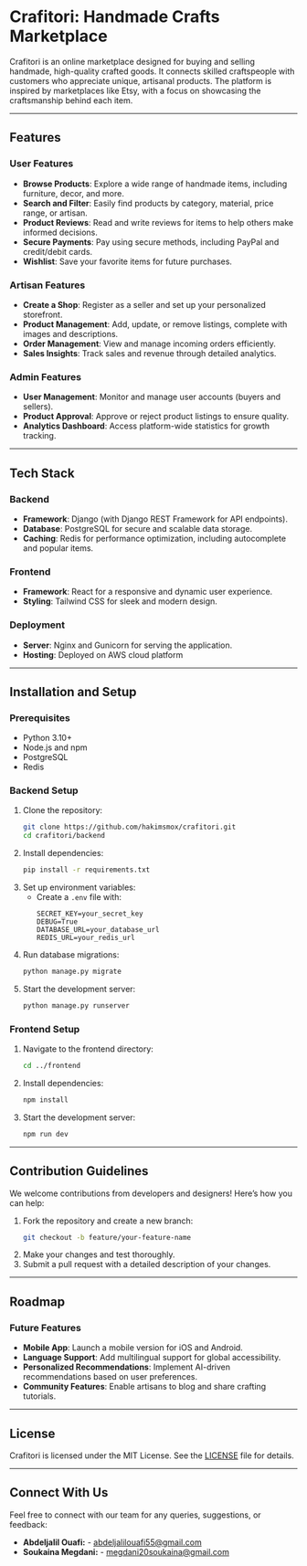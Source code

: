 # Crafitori: Handmade Crafts Marketplace

Crafitori is an online marketplace designed for buying and selling handmade, high-quality crafted goods. It connects skilled craftspeople with customers who appreciate unique, artisanal products. The platform is inspired by marketplaces like Etsy, with a focus on showcasing the craftsmanship behind each item.

---

## Features

### User Features
- **Browse Products**: Explore a wide range of handmade items, including furniture, decor, and more.
- **Search and Filter**: Easily find products by category, material, price range, or artisan.
- **Product Reviews**: Read and write reviews for items to help others make informed decisions.
- **Secure Payments**: Pay using secure methods, including PayPal and credit/debit cards.
- **Wishlist**: Save your favorite items for future purchases.

### Artisan Features
- **Create a Shop**: Register as a seller and set up your personalized storefront.
- **Product Management**: Add, update, or remove listings, complete with images and descriptions.
- **Order Management**: View and manage incoming orders efficiently.
- **Sales Insights**: Track sales and revenue through detailed analytics.

### Admin Features
- **User Management**: Monitor and manage user accounts (buyers and sellers).
- **Product Approval**: Approve or reject product listings to ensure quality.
- **Analytics Dashboard**: Access platform-wide statistics for growth tracking.

---

## Tech Stack

### Backend
- **Framework**: Django (with Django REST Framework for API endpoints).
- **Database**: PostgreSQL for secure and scalable data storage.
- **Caching**: Redis for performance optimization, including autocomplete and popular items.

### Frontend
- **Framework**: React for a responsive and dynamic user experience.
- **Styling**: Tailwind CSS for sleek and modern design.

### Deployment
- **Server**: Nginx and Gunicorn for serving the application.
- **Hosting**: Deployed on AWS cloud platform 

---

## Installation and Setup

### Prerequisites
- Python 3.10+
- Node.js and npm
- PostgreSQL
- Redis

### Backend Setup
1. Clone the repository:
   ```bash
   git clone https://github.com/hakimsmox/crafitori.git
   cd crafitori/backend
   ```
2. Install dependencies:
   ```bash
   pip install -r requirements.txt
   ```
3. Set up environment variables:
   - Create a `.env` file with:
     ```env
     SECRET_KEY=your_secret_key
     DEBUG=True
     DATABASE_URL=your_database_url
     REDIS_URL=your_redis_url
     ```
4. Run database migrations:
   ```bash
   python manage.py migrate
   ```
5. Start the development server:
   ```bash
   python manage.py runserver
   ```

### Frontend Setup
1. Navigate to the frontend directory:
   ```bash
   cd ../frontend
   ```
2. Install dependencies:
   ```bash
   npm install
   ```
3. Start the development server:
   ```bash
   npm run dev
   ```

---

## Contribution Guidelines

We welcome contributions from developers and designers! Here’s how you can help:

1. Fork the repository and create a new branch:
   ```bash
   git checkout -b feature/your-feature-name
   ```
2. Make your changes and test thoroughly.
3. Submit a pull request with a detailed description of your changes.

---

## Roadmap

### Future Features
- **Mobile App**: Launch a mobile version for iOS and Android.
- **Language Support**: Add multilingual support for global accessibility.
- **Personalized Recommendations**: Implement AI-driven recommendations based on user preferences.
- **Community Features**: Enable artisans to blog and share crafting tutorials.

---

## License

Crafitori is licensed under the MIT License. See the [LICENSE](LICENSE) file for details.

---

## Connect With Us

Feel free to connect with our team for any queries, suggestions, or feedback:

- **Abdeljalil Ouafi:** - [abdeljalilouafi55@gmail.com](mailto:abdeljalilouafi55@gmail.com)
- **Soukaina Megdani:** - [megdani20soukaina@gmail.com](mailto:megdani20soukaina@gmail.com)

